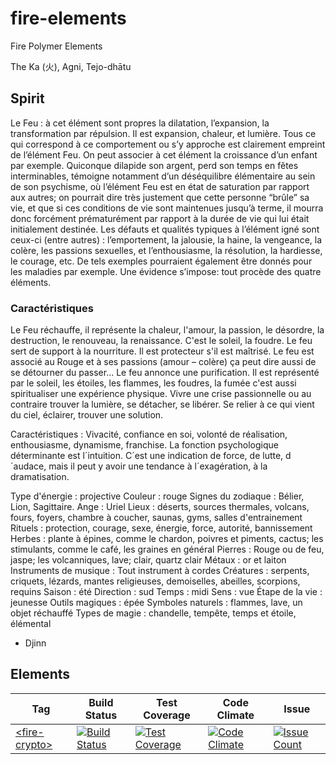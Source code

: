 # fire-elements
Fire Polymer Elements

The Ka (火), Agni, Tejo-dhātu 

## Spirit
Le Feu : à cet élément sont propres la dilatation, l’expansion, la transformation par répulsion. Il est expansion, chaleur, et lumière. Tous ce qui correspond à ce comportement ou s’y approche est clairement empreint de l’élément Feu. On peut associer à cet élément la croissance d’un enfant par exemple. Quiconque dilapide son argent, perd son temps en fêtes interminables, témoigne notamment d’un déséquilibre élémentaire au sein de son psychisme, où l’élément Feu est en état de saturation par rapport aux autres; on pourrait dire très justement que cette personne “brûle” sa vie, et que si ces conditions de vie sont maintenues jusqu’à terme, il mourra donc forcément prématurément par rapport à la durée de vie qui lui était initialement destinée. Les défauts et qualités typiques à l’élément igné sont ceux-ci (entre autres) : l’emportement, la jalousie, la haine, la vengeance, la colère, les passions sexuelles, et l’enthousiasme, la résolution, la hardiesse, le courage, etc. De tels exemples pourraient également être donnés pour les maladies par exemple. Une évidence s’impose: tout procède des quatre éléments.

### Caractéristiques
Le Feu réchauffe, il représente la chaleur, l'amour, la passion, le désordre, la destruction, le renouveau, la renaissance. C'est le soleil, la foudre. Le feu sert de support à la nourriture. Il est protecteur s'il est maîtrisé. Le feu est associé au Rouge et à ses passions (amour – colère) ça peut dire aussi de se détourner du passer...
Le feu annonce une purification. Il est représenté par le soleil, les étoiles, les flammes, les foudres, la fumée c'est aussi spiritualiser une expérience physique. Vivre une crise passionnelle ou au contraire trouver la lumière, se détacher, se libérer. Se relier à ce qui vient du ciel, éclairer, trouver une solution.

Caractéristiques : Vivacité, confiance en soi, volonté de réalisation, enthousiasme, dynamisme, franchise. La fonction psychologique déterminante est l´intuition. C´est une indication de force, de lutte, d´audace, mais il peut y avoir une tendance à l´exagération, à la dramatisation.

Type d'énergie : projective
Couleur : rouge
Signes du zodiaque : Bélier, Lion, Sagittaire.
Ange : Uriel
Lieux : déserts, sources thermales, volcans, fours, foyers, chambre à coucher, saunas, gyms, salles d'entrainement
Rituels : protection, courage, sexe, énergie, force, autorité, bannissement
Herbes : plante à épines, comme le chardon, poivres et piments, cactus; les stimulants, comme le café, les graines en général
Pierres : Rouge ou de feu, jaspe; les volcanniques, lave; clair, quartz clair
Métaux : or et laiton
Instruments de musique : Tout instrument à cordes
Créatures : serpents, criquets, lézards, mantes religieuses, demoiselles, abeilles, scorpions, requins
Saison : été
Direction : sud
Temps : midi
Sens : vue
Étape de la vie : jeunesse
Outils magiques : épée
Symboles naturels : flammes, lave, un objet réchauffé
Types de magie : chandelle, tempête, temps et étoile, élémental
- Djinn


## Elements

| Tag | Build Status | Test Coverage | Code Climate | Issue |
| --- | ------------ | ------------ | ------------- | ----- |
| [\<fire-crypto\>](https://github.com/FiveElements/fire-crypto) | [![Build Status](https://travis-ci.org/FiveElements/fire-crypto.svg?branch=master)](https://travis-ci.org/FiveElements/fire-crypto) | [![Test Coverage](https://codeclimate.com/github/FiveElements/fire-crypto/badges/coverage.svg)](https://codeclimate.com/github/FiveElements/fire-crypto/coverage) | [![Code Climate](https://codeclimate.com/github/FiveElements/fire-crypto/badges/gpa.svg)](https://codeclimate.com/github/FiveElements/fire-crypto)  | [![Issue Count](https://codeclimate.com/github/FiveElements/fire-crypto/badges/issue_count.svg)](https://codeclimate.com/github/FiveElements/fire-crypto) |
